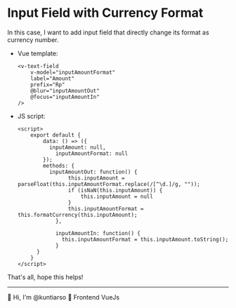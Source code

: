 # Input Field with Currency Format

In this case, I want to add input field that directly change its format as currency number.

- Vue template:

  ```vue
  <v-text-field
      v-model="inputAmountFormat"
      label="Amount"
      prefix="Rp"
      @blur="inputAmountOut"
      @focus="inputAmountIn"
  />
  ```

- JS script:

  ```vue
  <script>
      export default {
          data: () => ({
  			inputAmount: null,
              inputAmountFormat: null
          });
          methods: {
          	inputAmountOut: function() {
                  this.inputAmount = parseFloat(this.inputAmountFormat.replace(/[^\d.]/g, ""));
                  if (isNaN(this.inputAmount)) {
                      this.inputAmount = null
                  }
                  this.inputAmountFormat = this.formatCurrency(this.inputAmount);
              },
  
              inputAmountIn: function() {
              	this.inputAmountFormat = this.inputAmount.toString();
              }
      	}
      }
  </script>
  ```

That's all, hope this helps!

------

:wave: Hi, I'm @kuntiarso :seedling: Frontend VueJs